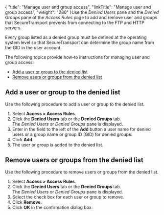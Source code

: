 {
    "title": "Manage user and group access",
    "linkTitle": "Manage user and group access",
    "weight": "280"
}Use the *Denied Users* pane and the *Denied Groups* pane of the *Access Rules* page to add and remove user and groups that <span class="mc-variable axway_variables.Component_Short_Name variable">SecureTransport</span> prevents from connecting to the FTP and HTTP servers.

Every group listed as a denied group must be defined at the
operating system level so that <span class="mc-variable axway_variables.Component_Short_Name variable">SecureTransport</span> can determine the
group name from the GID in the user account.

The following topics provide how-to instructions for managing user and group access:

-   <a href="#Add" class="MCXref xref">Add a user or group to the denied list</a>
-   <a href="#Remove" class="MCXref xref">Remove users or groups from the denied list</a>

<span id="Add"></span>

## Add a user or group to the denied list

Use the following procedure to add a user or group to the denied list.

1.  Select **Access > Access Rules**.
2.  Click the **Denied Users** tab or the **Denied Groups** tab.  
    The *Denied Users* or *Denied Groups* pane is displayed.
3.  Enter in the field to the left of the **Add** button a user name for denied users or a group name or group ID (GID) for denied groups.
4.  Click **Add**.
5.  The user or group is added to the denied list.

<span id="Remove"></span>

## Remove users or groups from the denied list

Use the following procedure to remove users or groups from the denied list.

1.  Select **Access > Access Rules**.
2.  Click the **Denied Users** tab or the **Denied Groups** tab.  
    The *Denied Users* or *Denied Groups* pane is displayed.
3.  Select the check box for each user or group to remove.
4.  Click **Remove**.
5.  Click **OK** in the confirmation dialog box.
